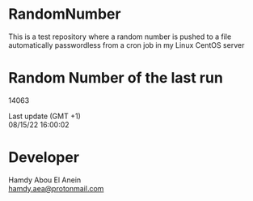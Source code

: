 # RandomNumber    
This is a test repository where a random number is pushed to a file automatically passwordless from a cron job in my Linux CentOS server    
# Random Number of the last run   
14063
      
Last update (GMT +1)    
08/15/22 16:00:02
# Developer    
Hamdy Abou El Anein   
hamdy.aea@protonmail.com
